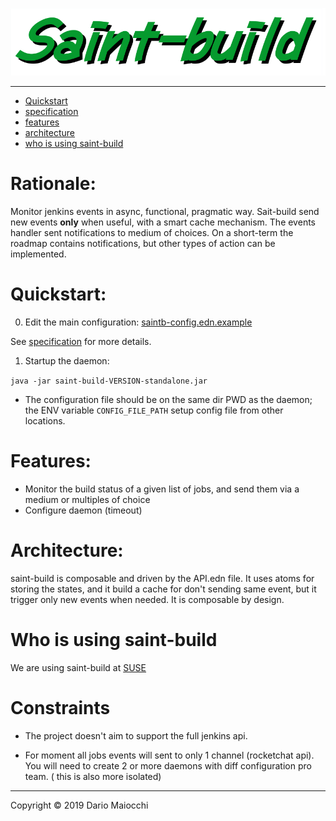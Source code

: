 ![logo](doc/logo.png)

___

- [Quickstart](#quickstart)
- [specification](#doc/specification.md)
- [features](#features)
- [architecture](#architecture)
- [who is using saint-build](#who-is-using-saint-build)

# Rationale:

Monitor jenkins events in async, functional, pragmatic way.
Sait-build send new events **only** when useful, with a smart cache mechanism.
The events handler sent notifications to medium of choices.
On a short-term the roadmap contains notifications, but other types of action can be implemented.

# Quickstart:

0) Edit the main configuration: [saintb-config.edn.example](saintb-config.edn.example)

See [specification](doc/specification.md) for more details.

1) Startup the daemon:

`java -jar saint-build-VERSION-standalone.jar`

* The configuration file should be on the same dir PWD as the daemon;
  the ENV variable `CONFIG_FILE_PATH` setup  config file from other locations.

# Features:

-  Monitor the build status of a given list of jobs, and send them via a medium or multiples of choice
-  Configure daemon (timeout)

# Architecture:

saint-build is composable and driven by the API.edn file.
It uses atoms for storing the states, and it build a cache for don't sending same event, but it trigger only new events when needed.
It is composable by design.

# Who is using saint-build

We are using saint-build at [SUSE](https://github.com/SUSE) 

# Constraints

- The project doesn't aim to support the full jenkins api.

- For moment all jobs events will sent to only 1 channel (rocketchat api). You will need to create 2 or more daemons with diff configuration pro team. ( this is also more isolated)

___
Copyright © 2019 Dario Maiocchi
